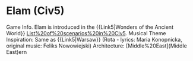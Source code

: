 # Elam (Civ5)

Game Info.
Elam is introduced in the {{Link5|Wonders of the Ancient World}} [List%20of%20scenarios%20in%20Civ5](scenario).
Musical Theme Inspiration: Same as {{Link5|Warsaw}} (Rota - lyrics: Maria Konopnicka, original music: Feliks Nowowiejski)
Architecture: [Middle%20East](Middle East)ern